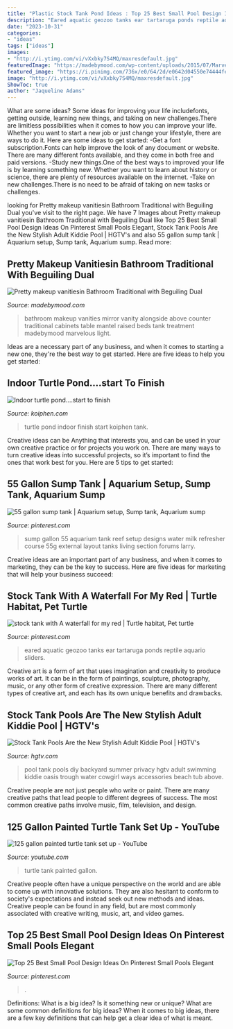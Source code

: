 ```yaml
---
title: "Plastic Stock Tank Pond Ideas : Top 25 Best Small Pool Design Ideas On Pinterest Small Pools Elegant"
description: "Eared aquatic geozoo tanks ear tartaruga ponds reptile aquario sliders"
date: "2023-10-31"
categories:
- "ideas"
tags: ["ideas"]
images:
- "http://i.ytimg.com/vi/vXxbky7S4MQ/maxresdefault.jpg"
featuredImage: "https://madebymood.com/wp-content/uploads/2015/07/Marvelous-makeup-vanities-in-Bathroom-Traditional-with-Stock-Tank-Raised-Beds-next-to-Mirror-Over-Mantel-alongside-Wall-Treatment-andLight-Above-Mirror-.jpg"
featured_image: "https://i.pinimg.com/736x/e0/64/2d/e0642d04550e74444feeac8919b0c6cc.jpg"
image: "http://i.ytimg.com/vi/vXxbky7S4MQ/maxresdefault.jpg"
ShowToc: true
author: "Jaqueline Adams"
---
```



What are some ideas?
Some ideas for improving your life includefonts, getting outside, learning new things, and taking on new challenges.There are limitless possibilities when it comes to how you can improve your life. Whether you want to start a new job or just change your lifestyle, there are ways to do it. Here are some ideas to get started: 
-Get a font subscription.Fonts can help improve the look of any document or website. There are many different fonts available, and they come in both free and paid versions. 
-Study new things.One of the best ways to improved your life is by learning something new. Whether you want to learn about history or science, there are plenty of resources available on the internet. 
-Take on new challenges.There is no need to be afraid of taking on new tasks or challenges.

	

		
looking for Pretty makeup vanitiesin Bathroom Traditional with Beguiling Dual you've visit to the right page. We have 7 Images about Pretty makeup vanitiesin Bathroom Traditional with Beguiling Dual like Top 25 Best Small Pool Design Ideas On Pinterest Small Pools Elegant, Stock Tank Pools Are the New Stylish Adult Kiddie Pool | HGTV&#039;s and also 55 gallon sump tank | Aquarium setup, Sump tank, Aquarium sump. Read more:
		
    
## Pretty Makeup Vanitiesin Bathroom Traditional With Beguiling Dual

<img loading=lazy src="https://madebymood.com/wp-content/uploads/2015/07/Marvelous-makeup-vanities-in-Bathroom-Traditional-with-Stock-Tank-Raised-Beds-next-to-Mirror-Over-Mantel-alongside-Wall-Treatment-andLight-Above-Mirror-.jpg" onerror="this.onerror=null;this.src='https://tse4.mm.bing.net/th?id=OIP.nHgv333eS8zdpxOKmhL83gHaJQ&amp;pid=15.1';" alt="Pretty makeup vanitiesin Bathroom Traditional with Beguiling Dual">

_Source: madebymood.com_

>bathroom makeup vanities mirror vanity alongside above counter traditional cabinets table mantel raised beds tank treatment madebymood marvelous light. 

	

Ideas are a necessary part of any business, and when it comes to starting a new one, they're the best way to get started. Here are five ideas to help you get started: 

    
## Indoor Turtle Pond....start To Finish

<img loading=lazy src="http://www.koiphen.com/forums/attachment.php?attachmentid=352054&amp;stc=1&amp;d=1270513151" onerror="this.onerror=null;this.src='https://tse3.mm.bing.net/th?id=OIP.Z-DRWy6rjwUWAYz6biIf0QHaE7&amp;pid=15.1';" alt="Indoor turtle pond....start to finish">

_Source: koiphen.com_

>turtle pond indoor finish start koiphen tank. 

	

Creative ideas can be Anything that interests you, and can be used in your own creative practice or for projects you work on. There are many ways to turn creative ideas into successful projects, so it’s important to find the ones that work best for you. Here are 5 tips to get started: 

    
## 55 Gallon Sump Tank | Aquarium Setup, Sump Tank, Aquarium Sump

<img loading=lazy src="https://i.pinimg.com/originals/ab/ee/40/abee40eb503f39fff69b9dda8810da79.jpg" onerror="this.onerror=null;this.src='https://tse2.mm.bing.net/th?id=OIP.pT_V_HsoGc2P5tS_7hCUvAHaFj&amp;pid=15.1';" alt="55 gallon sump tank | Aquarium setup, Sump tank, Aquarium sump">

_Source: pinterest.com_

>sump gallon 55 aquarium tank reef setup designs water milk refresher course 55g external layout tanks living section forums larry. 

	

Creative ideas are an important part of any business, and when it comes to marketing, they can be the key to success. Here are five ideas for marketing that will help your business succeed: 

    
## Stock Tank With A Waterfall For My Red | Turtle Habitat, Pet Turtle

<img loading=lazy src="https://i.pinimg.com/736x/0b/01/2f/0b012f0dc14ecbf96ff3878da3806065.jpg" onerror="this.onerror=null;this.src='https://tse4.mm.bing.net/th?id=OIP.t4SjLum9Okl75Rj3Nb7uZAHaJ3&amp;pid=15.1';" alt="stock tank with A waterfall for my red | Turtle habitat, Pet turtle">

_Source: pinterest.com_

>eared aquatic geozoo tanks ear tartaruga ponds reptile aquario sliders. 

	

Creative art is a form of art that uses imagination and creativity to produce works of art. It can be in the form of paintings, sculpture, photography, music, or any other form of creative expression. There are many different types of creative art, and each has its own unique benefits and drawbacks.

    
## Stock Tank Pools Are The New Stylish Adult Kiddie Pool | HGTV&#039;s

<img loading=lazy src="https://hgtvhome.sndimg.com/content/dam/images/hgtv/editorial/blogs/fullset/erica/CI-Stock-Tank-Pool_porch-beauty.jpg.rend.hgtvcom.616.462.suffix/1498667582396.jpeg" onerror="this.onerror=null;this.src='https://tse1.mm.bing.net/th?id=OIP.2V-XqSX028qwsBgtsmbidwHaFj&amp;pid=15.1';" alt="Stock Tank Pools Are the New Stylish Adult Kiddie Pool | HGTV&#039;s">

_Source: hgtv.com_

>pool tank pools diy backyard summer privacy hgtv adult swimming kiddie oasis trough water cowgirl ways accessories beach tub above. 

	

Creative people are not just people who write or paint. There are many creative paths that lead people to different degrees of success. The most common creative paths involve music, film, television, and design.

    
## 125 Gallon Painted Turtle Tank Set Up - YouTube

<img loading=lazy src="http://i.ytimg.com/vi/vXxbky7S4MQ/maxresdefault.jpg" onerror="this.onerror=null;this.src='https://tse4.mm.bing.net/th?id=OIP.ANhvX132RgxAODxvgEbeoAHaEK&amp;pid=15.1';" alt="125 gallon painted turtle tank set up - YouTube">

_Source: youtube.com_

>turtle tank painted gallon. 

	

Creative people often have a unique perspective on the world and are able to come up with innovative solutions. They are also hesitant to conform to society's expectations and instead seek out new methods and ideas. Creative people can be found in any field, but are most commonly associated with creative writing, music, art, and video games.

    
## Top 25 Best Small Pool Design Ideas On Pinterest Small Pools Elegant

<img loading=lazy src="https://i.pinimg.com/736x/e0/64/2d/e0642d04550e74444feeac8919b0c6cc.jpg" onerror="this.onerror=null;this.src='https://tse2.mm.bing.net/th?id=OIP.foCqvDN7z9X3IPx_UasLSwHaNJ&amp;pid=15.1';" alt="Top 25 Best Small Pool Design Ideas On Pinterest Small Pools Elegant">

_Source: pinterest.com_

>. 

	

Definitions: What is a big idea? Is it something new or unique? What are some common definitions for big ideas?
When it comes to big ideas, there are a few key definitions that can help get a clear idea of what is meant.

